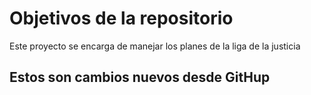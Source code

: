 # Objetivos de la repositorio

Este proyecto se encarga de manejar los planes de la liga de la justicia


## Estos son cambios nuevos desde GitHup

